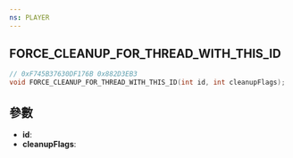 ```yaml
---
ns: PLAYER
---
```

## FORCE_CLEANUP_FOR_THREAD_WITH_THIS_ID

```c
// 0xF745B37630DF176B 0x882D3EB3
void FORCE_CLEANUP_FOR_THREAD_WITH_THIS_ID(int id, int cleanupFlags);
```


## 參數
* **id**: 
* **cleanupFlags**: 

